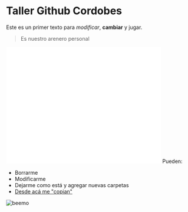 # Taller Github Cordobes

Este es un primer texto para *modificar*, **cambiar** y jugar.

> Es nuestro arenero personal
<iframe width="420" height="315" src="//www.youtube.com/embed/CLEtGRUrtJo" frameborder="0" allowfullscreen></iframe>
Pueden:

- Borrarme
- Modificarme
- Dejarme como está y agregar nuevas carpetas
- [Desde acá me "copian"](https://github.com/acercadelaeducacion/GitHub-Para-Todos/fork)

![beemo](http://media.giphy.com/media/Uoyf084JYOblK/giphy.gif "Este texto aparece cuando el mouse está sobre la imagen")

